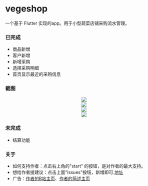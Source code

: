 # vegeshop

一个基于 Flutter 实现的app。用于小型蔬菜店铺采购流水管理。

### 已完成
 * 商品新增
 * 客户新增
 * 新增采购
 * 选择采购明细
 * 首页显示最近的采购信息
 
### 截图
<center><img src="https://jicg.gitee.io/vegeshoppage/product_x.gif" /></center>
<center><img src="https://jicg.gitee.io/vegeshoppage/customer_x.gif" /></center>
<center><img src="https://jicg.gitee.io/vegeshoppage/purdoc_x.gif" /></center>
<center><img src="https://jicg.gitee.io/vegeshoppage/purdoc2_x.gif" /></center>
 
### 未完成
 * 结算功能
 

### 关于
 * 如何支持作者：点击右上角的"start" 的按钮，是对作者的最大支持。
 * 想给作者提建议：点击上面"Issues"按钮，新增即可.[地址](https://github.com/jicg/vegeshop/issues)
 * 广告：[作者的B站主页](https://space.bilibili.com/324032246/#/)、[作者的简述主页](https://www.jianshu.com/u/22bd5745c432)
